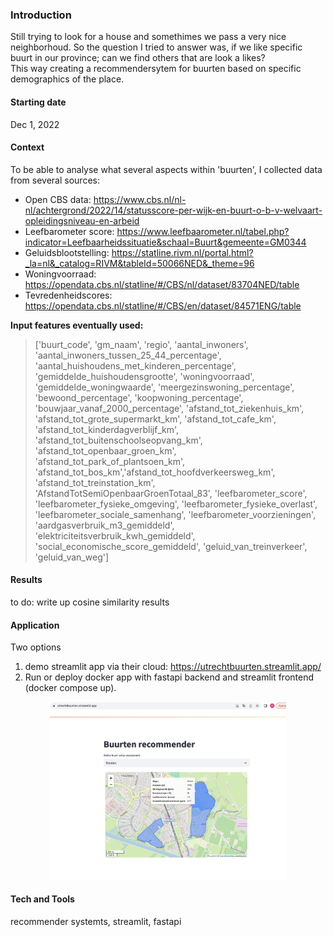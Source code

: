 ### Introduction
Still trying to look for a house and somethimes we pass a very nice neighborhoud. So the question I tried to answer was, if we like specific buurt in our province; can we find others that are look a likes?  
This way creating a recommendersytem for buurten based on specific demographics of the place.

#### Starting date
Dec 1, 2022

#### Context
To be able to analyse what several aspects within 'buurten', I collected data from several sources:

* Open CBS data: https://www.cbs.nl/nl-nl/achtergrond/2022/14/statusscore-per-wijk-en-buurt-o-b-v-welvaart-opleidingsniveau-en-arbeid
* Leefbarometer score: https://www.leefbaarometer.nl/tabel.php?indicator=Leefbaarheidssituatie&schaal=Buurt&gemeente=GM0344
* Geluidsblootstelling: https://statline.rivm.nl/portal.html?_la=nl&_catalog=RIVM&tableId=50066NED&_theme=96
* Woningvoorraad: https://opendata.cbs.nl/statline/#/CBS/nl/dataset/83704NED/table
* Tevredenheidscores: https://opendata.cbs.nl/statline/#/CBS/en/dataset/84571ENG/table

**Input features eventually used:**

>    ['buurt_code', 'gm_naam', 'regio', 'aantal_inwoners', 'aantal_inwoners_tussen_25_44_percentage',
>    'aantal_huishoudens_met_kinderen_percentage', 'gemiddelde_huishoudensgrootte', 'woningvoorraad',
>    'gemiddelde_woningwaarde', 'meergezinswoning_percentage', 'bewoond_percentage', 'koopwoning_percentage',
>    'bouwjaar_vanaf_2000_percentage', 'afstand_tot_ziekenhuis_km', 'afstand_tot_grote_supermarkt_km', 'afstand_tot_cafe_km',
>    'afstand_tot_kinderdagverblijf_km', 'afstand_tot_buitenschoolseopvang_km', 'afstand_tot_openbaar_groen_km',
>    'afstand_tot_park_of_plantsoen_km', 'afstand_tot_bos_km','afstand_tot_hoofdverkeersweg_km', 'afstand_tot_treinstation_km',
>    'AfstandTotSemiOpenbaarGroenTotaal_83', 'leefbarometer_score', 'leefbarometer_fysieke_omgeving', 'leefbarometer_fysieke_overlast',
>    'leefbarometer_sociale_samenhang', 'leefbarometer_voorzieningen', 'aardgasverbruik_m3_gemiddeld', 
>    'elektriciteitsverbruik_kwh_gemiddeld', 'social_economische_score_gemiddeld', 'geluid_van_treinverkeer', 
>    'geluid_van_weg']

#### Results
to do: write up cosine similarity results

#### Application
Two options
1. demo streamlit app via their cloud: https://utrechtbuurten.streamlit.app/
2. Run or deploy docker app with fastapi backend and streamlit frontend (docker compose up).

<p align="center" width="100%">
    <img width="75%" src="img/buurtrecommender.png">
</p>

   
#### Tech and Tools
recommender systemts, streamlit, fastapi